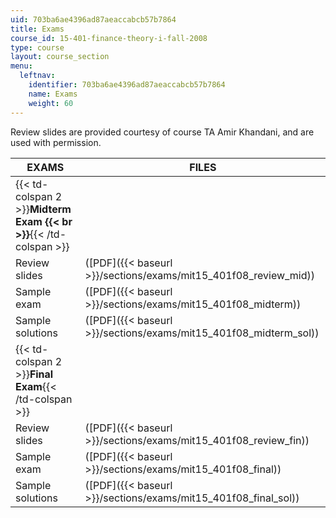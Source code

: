 ```yaml
---
uid: 703ba6ae4396ad87aeaccabcb57b7864
title: Exams
course_id: 15-401-finance-theory-i-fall-2008
type: course
layout: course_section
menu:
  leftnav:
    identifier: 703ba6ae4396ad87aeaccabcb57b7864
    name: Exams
    weight: 60
---
```


Review slides are provided courtesy of course TA Amir Khandani, and are used with permission.

| EXAMS | FILES |
| --- | --- |
| {{< td-colspan 2 >}}**Midterm Exam  {{< br >}}**{{< /td-colspan >}} ||
| Review slides | ([PDF]({{< baseurl >}}/sections/exams/mit15_401f08_review_mid)) |
| Sample exam | ([PDF]({{< baseurl >}}/sections/exams/mit15_401f08_midterm)) |
| Sample solutions | ([PDF]({{< baseurl >}}/sections/exams/mit15_401f08_midterm_sol)) |
| {{< td-colspan 2 >}}**Final Exam**{{< /td-colspan >}} ||
| Review slides | ([PDF]({{< baseurl >}}/sections/exams/mit15_401f08_review_fin)) |
| Sample exam | ([PDF]({{< baseurl >}}/sections/exams/mit15_401f08_final)) |
| Sample solutions | ([PDF]({{< baseurl >}}/sections/exams/mit15_401f08_final_sol))